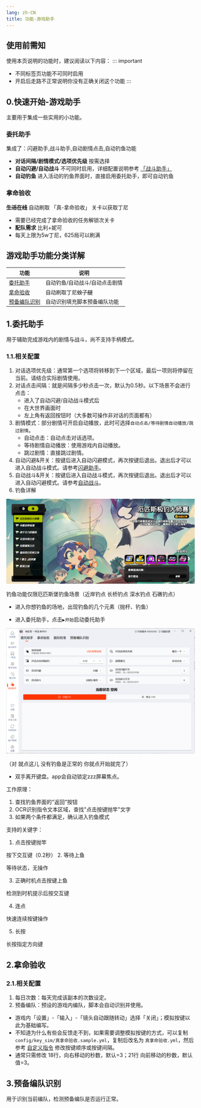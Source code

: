 ```yaml
---
lang: zh-CN
title: 功能-游戏助手
---
```

## 使用前需知

使用本页说明的功能时，建议阅读以下内容：
::: important
- 不同标签页功能不可同时启用
- 开启后走路不正常说明你没有正确关闭这个功能
:::

## 0.快速开始-游戏助手
主要用于集成一些实用的小功能。

### 委托助手
集成了：闪避助手,战斗助手,自动剧情点击,自动钓鱼功能

- **对话间隔/剧情模式/选项优先级** 按需选择
- **自动闪避/自动战斗** 不可同时启用，详细配置说明参考 [「战斗助手」](./feat_battle_assistant.md)
- **自动钓鱼** 进入活动的钓鱼界面时，直接启用委托助手，即可自动钓鱼

### 拿命验收
~~**生活在线**~~
自动刷取 「真-拿命验收」 关卡以获取丁尼  
- 需要已经完成了拿命验收的任务解锁次关卡  
- **配队需求** 比利+妮可
- 每天上限为5w丁尼，625局可以刷满

## 游戏助手功能分类详解
|  功能   | 说明  |
|  ----  | ----  |
| [委托助手]() | 自动钓鱼/自动战斗/自动点击剧情 |
| [拿命验收]() | 自动刷取丁尼~~蚊子腿~~ |
| [预备编队识别]() | 自动识别填充脚本预备编队功能 |

## 1.委托助手

用于辅助完成游戏内的剧情与战斗，尚不支持手柄模式。

### 1.1.相关配置

1. 对话选项优先级：通常第一个选项将转移到下一个区域，最后一项则将停留在当前。请结合实际剧情使用。
2. 对话点击间隔：就是间隔多少秒点击一次，默认为0.5秒。以下场景不会进行点击：  
    - 进入了自动闪避/自动战斗模式后
    - 在大世界画面时
    - 左上角有返回按钮时（大多数可操作非对话的页面都有）
3. 剧情模式：部分剧情可开启自动播放，此时可选择`自动点击/等待剧情自动播放/跳过剧情`。
    - 自动点击：自动点击对话选项。
    - 等待剧情自动播放：使用游戏内自动播放。
    - 跳过剧情：直接跳过剧情。
4. 自动闪避&开关：按键后进入自动闪避模式，再次按键后退出。退出后才可以进入自动战斗模式。请参考[闪避助手](./feat_battle_assistant.md#1-闪避助手)。
5. 自动战斗&开关：按键后进入自动战斗模式，再次按键后退出。退出后才可以进入自动闪避模式。请参考[自动战斗](./feat_battle_assistant.md#2-自动战斗)。
6. 钓鱼详解

![game_assisant_fishing_1.png](feat_game_assistant/game_assistant_fishing_1.png)

钓鱼功能仅限厄匹斯堡钓鱼场景（近岸钓点 长桥钓点 深水钓点 石礁钓点）

- 进入你想钓鱼的场地，出现钓鱼的几个元素（抛杆、钓鱼）

- 进入委托助手，点击`▶️开始`启动委托助手

![game_assisant_fishing_2.png](feat_game_assistant/game_assistant_fishing_2.png)

（对 就点这儿 没有钓鱼是正常的 你就点开始就完了）
- 双手离开键盘。app会自动锁定zzz屏幕焦点。

工作原理：

1. 查找钓鱼界面的"返回"按钮
2. OCR识别指令文本区域，查找"点击按键抛竿"文字
3. 如果两个条件都满足，确认进入钓鱼模式

支持的关键字：

1. 点击按键抛竿

按下交互键（0.2秒）
2. 等待上鱼

等待状态，无操作

3. 正确时机点击按键上鱼

检测到时机提示后按交互键

4. 连点

快速连续按键操作

5. 长按

长按指定方向键

## 2.拿命验收

### 2.1.相关配置

1. 每日次数：每天完成该副本的次数设定。
2. 预备编队：预设的游戏内编队，脚本会自动识别并使用。

- 游戏内「设置」-「输入」-「镜头自动跟随转动」选择「关闭」；模拟按键以此为基础编写。
- 不知道为什么有些会反馈走不到，如果需要调整模拟按键的方式，可以复制 `config/key_sim/真拿命验收.sample.yml`，复制后改名为 `真拿命验收.yml`，然后参考 [自定义指令](./feat_custom_op.md) 修改按键顺序或按键间隔。
- 通常只需修改 18行，向右移动的秒数，默认=3；21行 向前移动的秒数，默认值=3。

## 3.预备编队识别

用于识别当前编队，检测预备编队是否运行正常。
